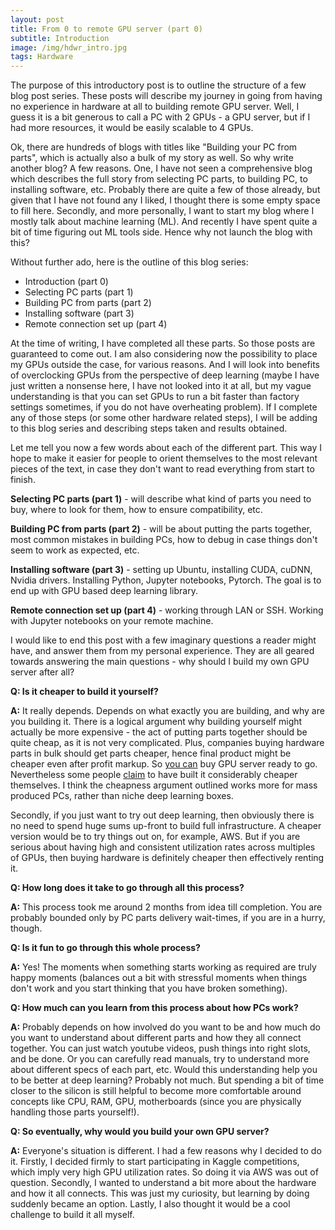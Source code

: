 ```yaml
---
layout: post
title: From 0 to remote GPU server (part 0)
subtitle: Introduction
image: /img/hdwr_intro.jpg
tags: Hardware
---
```


The purpose of this introductory post is to outline the structure of a few blog post series. These posts will describe my journey in going from having no experience in hardware at all to building remote GPU server. Well, I guess it is a bit generous to call a PC with 2 GPUs - a GPU server, but if I had more resources, it would be easily scalable to 4 GPUs. 

Ok, there are hundreds of blogs with titles like "Building your PC from parts", which is actually also a bulk of my story as well. So why write another blog? A few reasons. One, I have not seen a comprehensive blog which describes the full story from selecting PC parts, to building PC, to installing software, etc. Probably there are quite a few of those already, but given that I have not found any I liked, I thought there is some empty space to fill here. Secondly, and more personally, I want to start my blog where I mostly talk about machine learning (ML). And recently I have spent quite a bit of time figuring out ML tools side. Hence why not launch the blog with this?

Without further ado, here is the outline of this blog series:

- Introduction (part 0)
- Selecting PC parts (part 1)
- Building PC from parts (part 2)
- Installing software (part 3)
- Remote connection set up (part 4)

At the time of writing, I have completed all these parts. So those posts are guaranteed to come out. I am also considering now the possibility to place my GPUs outside the case, for various reasons. And I will look into benefits of overclocking GPUs from the perspective of deep learning (maybe I have just written a nonsense here, I have not looked into it at all, but my vague understanding is that you can set GPUs to run a bit faster than factory settings sometimes, if you do not have overheating problem). If I complete any of those steps (or some other hardware related steps), I will be adding to this blog series and describing steps taken and results obtained. 

Let me tell you now a few words about each of the different part. This way I hope to make it easier for people to orient themselves to the most relevant pieces of the text, in case they don't want to read everything from start to finish. 

**Selecting PC parts (part 1)** - will describe what kind of parts you need to buy, where to look for them, how to ensure compatibility, etc.

**Building PC from parts (part 2)** - will be about putting the parts together, most common mistakes in building PCs, how to debug in case things don't seem to work as expected, etc.

**Installing software (part 3)** - setting up Ubuntu, installing CUDA, cuDNN, Nvidia drivers. Installing Python, Jupyter notebooks, Pytorch. The goal is to end up with GPU based deep learning library.

**Remote connection set up (part 4)** - working through LAN or SSH. Working with Jupyter notebooks on your remote machine. 

I would like to end this post with a few imaginary questions a reader might have, and answer them from my personal experience. They are all geared towards answering the main questions - why should I build my own GPU server after all?

**Q: Is it cheaper to build it yourself?**

**A:** It really depends. Depends on what exactly you are building, and why are you building it. There is a logical argument why building yourself might actually be more expensive - the act of putting parts together should be quite cheap, as it is not very complicated. Plus, companies buying hardware parts in bulk should get parts cheaper, hence final product might be cheaper even after profit markup. So [you can](https://lambdalabs.com/deep-learning/workstations/4-gpu) buy GPU server ready to go. Nevertheless some people [claim](https://www.reddit.com/r/MachineLearning/comments/ayd01o/p_i_built_lambdas_12500_deep_learning_rig_for_6200/) to have built it considerably cheaper themselves. I think the cheapness argument outlined works more for mass produced PCs, rather than niche deep learning boxes. 

Secondly, if you just want to try out deep learning, then obviously there is no need to spend huge sums up-front to build full infrastructure. A cheaper version would be to try things out on, for example, AWS. But if you are serious about having high and consistent utilization rates across multiples of GPUs, then buying hardware is definitely cheaper then effectively renting it.

**Q: How long does it take to go through all this process?**

**A:** This process took me around 2 months from idea till completion. You are probably bounded only by PC parts delivery wait-times, if you are in a hurry, though.

**Q: Is it fun to go through this whole process?**

**A:** Yes! The moments when something starts working as required are truly happy moments (balances out a bit with stressful moments when things don't work and you start thinking that you have broken something). 

**Q: How much can you learn from this process about how PCs work?**

**A:** Probably depends on how involved do you want to be and how much do you want to understand about different parts and how they all connect together. You can just watch youtube videos, push things into right slots, and be done. Or you can carefully read manuals, try to understand more about different specs of each part, etc. Would this understanding help you to be better at deep learning? Probably not much. But spending a bit of time closer to the silicon is still helpful to become more comfortable around concepts like CPU, RAM, GPU, motherboards (since you are physically handling those parts yourself!). 

**Q: So eventually, why would you build your own GPU server?**

**A:** Everyone's situation is different. I had a few reasons why I decided to do it. Firstly, I decided firmly to start participating in Kaggle competitions, which imply very high GPU utilization rates. So doing it via AWS was out of question. Secondly, I wanted to understand a bit more about the hardware and how it all connects. This was just my curiosity, but learning by doing suddenly became an option. Lastly, I also thought it would be a cool challenge to build it all myself. 
